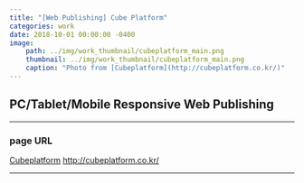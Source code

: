 ```yaml
---
title: "[Web Publishing] Cube Platform"
categories: work
date: 2018-10-01 00:00:00 -0400
image: 
    path: ../img/work_thumbnail/cubeplatform_main.png
    thumbnail: ../img/work_thumbnail/cubeplatform_main.png
    caption: "Photo from [Cubeplatform](http://cubeplatform.co.kr/)"
---
```


## PC/Tablet/Mobile Responsive Web Publishing

---

### page URL
[Cubeplatform](http://cubeplatform.co.kr/)
http://cubeplatform.co.kr/

---

